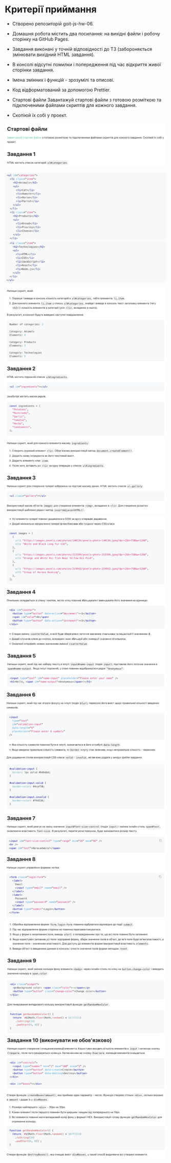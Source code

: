 # Критерії приймання

- Створено репозиторій goit-js-hw-06.

- Домашня робота містить два посилання: на вихідні файли і робочу сторінку на
  GitHub Pages.

- Завдання виконані у точній відповідності до ТЗ (забороняється змінювати
  вихідний HTML завдання).

- В консолі відсутні помилки і попередження під час відкриття живої сторінки
  завдання.

- Імена змінних і функцій - зрозумілі та описові.

- Код відформатований за допомогою Prettier.

- Стартові файли Завантажуй стартові файли з готовою розміткою та підключеними
  файлами скриптів для кожного завдання.

- Скопіюй їх собі у проект.

![GitHub actions settings](./assets/text-1.png)

![GitHub actions settings](./assets/text-2.png)
![GitHub actions settings](./assets/text-3.png)

![GitHub actions settings](./assets/text-4.png)
![GitHub actions settings](./assets/text-5.png)
![GitHub actions settings](./assets/text-6.png)
![GitHub actions settings](./assets/text-7.png)
![GitHub actions settings](./assets/text-8.png)
![GitHub actions settings](./assets/text-9.png)
![GitHub actions settings](./assets/text-10.png)
![GitHub actions settings](./assets/text-11.png)
![GitHub actions settings](./assets/text-12.png)
![GitHub actions settings](./assets/text-13.png)
![GitHub actions settings](./assets/text-14.png)
![GitHub actions settings](./assets/text-15.png)
![GitHub actions settings](./assets/text-16.png)
![GitHub actions settings](./assets/text-17.png)

